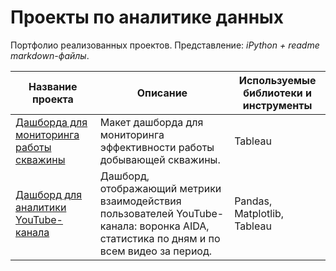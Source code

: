 # Проекты по аналитике данных

Портфолио реализованных проектов. 
Представление: *iPython + readme markdown-файлы*.

Название проекта |	Описание	| Используемые библиотеки и инструменты
-----------------|------------|------------------------
[Дашборда для мониторинга работы скважины](https://github.com/I-Prokofev/Analytical_projects/tree/main/Well%20performance%20regime%20analysis) |	Макет дашборда для мониторинга эффективности работы добывающей скважины.	| Tableau
[Дашборд для аналитики YouTube-канала](https://github.com/I-Prokofev/Analytical_projects/tree/main/YouTube_analytics) |	Дашборд, отображающий метрики взаимодействия пользователей YouTube-канала: воронка AIDA, статистика по дням и по всем видео за период.	| Pandas, Matplotlib, Tableau
